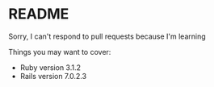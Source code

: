 # README

Sorry, I can't respond to pull requests because I'm learning

Things you may want to cover:

* Ruby version
3.1.2
* Rails version
7.0.2.3
